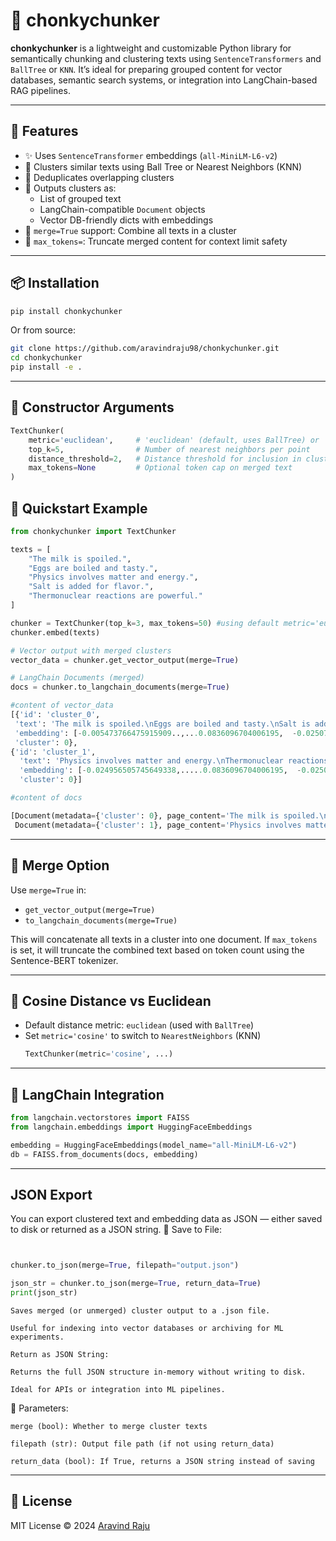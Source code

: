 # 🧠 chonkychunker

**chonkychunker** is a lightweight and customizable Python library for semantically chunking and clustering texts using `SentenceTransformers` and `BallTree` or `KNN`. It’s ideal for preparing grouped content for vector databases, semantic search systems, or integration into LangChain-based RAG pipelines.

---

## 🚀 Features

- ✨ Uses `SentenceTransformer` embeddings (`all-MiniLM-L6-v2`)
- 🧠 Clusters similar texts using Ball Tree or Nearest Neighbors (KNN)
- 🔁 Deduplicates overlapping clusters
- 🔗 Outputs clusters as:
  - List of grouped text
  - LangChain-compatible `Document` objects
  - Vector DB-friendly dicts with embeddings
- 📎 `merge=True` support: Combine all texts in a cluster
- 🎯 `max_tokens=`: Truncate merged content for context limit safety

---

## 📦 Installation

```bash
pip install chonkychunker
```

Or from source:

```bash
git clone https://github.com/aravindraju98/chonkychunker.git
cd chonkychunker
pip install -e .
```

---


## 🔧 Constructor Arguments

```python
TextChunker(
    metric='euclidean',     # 'euclidean' (default, uses BallTree) or 'cosine' (uses KNN)
    top_k=5,                # Number of nearest neighbors per point
    distance_threshold=2,   # Distance threshold for inclusion in cluster
    max_tokens=None         # Optional token cap on merged text
)
```

## 🧪 Quickstart Example

```python
from chonkychunker import TextChunker

texts = [
    "The milk is spoiled.",
    "Eggs are boiled and tasty.",
    "Physics involves matter and energy.",
    "Salt is added for flavor.",
    "Thermonuclear reactions are powerful."
]

chunker = TextChunker(top_k=3, max_tokens=50) #using default metric='euclidean', distance_threshold = 2
chunker.embed(texts)

# Vector output with merged clusters
vector_data = chunker.get_vector_output(merge=True)

# LangChain Documents (merged)
docs = chunker.to_langchain_documents(merge=True)

#content of vector_data
[{'id': 'cluster_0',
 'text': 'The milk is spoiled.\nEggs are boiled and tasty.\nSalt is added for flavor.',
 'embedding': [-0.005473766475915909..,...0.0836096704006195,  -0.02507365308701992],
 'cluster': 0},
{'id': 'cluster_1',
  'text': 'Physics involves matter and energy.\nThermonuclear reactions are powerful.',
  'embedding': [-0.024956505745649338,.....0.0836096704006195,  -0.02507365308701992],
  'cluster': 0}]

#content of docs

[Document(metadata={'cluster': 0}, page_content='The milk is spoiled.\nEggs are boiled and tasty.\nSalt is added for flavor.'),
 Document(metadata={'cluster': 1}, page_content='Physics involves matter and energy.\nThermonuclear reactions are powerful.')]


```



---

## 🔄 Merge Option

Use `merge=True` in:
- `get_vector_output(merge=True)`
- `to_langchain_documents(merge=True)`

This will concatenate all texts in a cluster into one document. If `max_tokens` is set, it will truncate the combined text based on token count using the Sentence-BERT tokenizer.

---

## 🧠 Cosine Distance vs Euclidean

- Default distance metric: `euclidean` (used with `BallTree`)
- Set `metric='cosine'` to switch to `NearestNeighbors` (KNN)
  ```python
  TextChunker(metric='cosine', ...)
  ```

---

## 📘 LangChain Integration

```python
from langchain.vectorstores import FAISS
from langchain.embeddings import HuggingFaceEmbeddings

embedding = HuggingFaceEmbeddings(model_name="all-MiniLM-L6-v2")
db = FAISS.from_documents(docs, embedding)
```
---
## JSON Export

You can export clustered text and embedding data as JSON — either saved to disk or returned as a JSON string.
🔹 Save to File:
```python


chunker.to_json(merge=True, filepath="output.json")

json_str = chunker.to_json(merge=True, return_data=True)
print(json_str)

```

    Saves merged (or unmerged) cluster output to a .json file.

    Useful for indexing into vector databases or archiving for ML experiments.

    Return as JSON String:

    Returns the full JSON structure in-memory without writing to disk.

    Ideal for APIs or integration into ML pipelines.

🔧 Parameters:

    merge (bool): Whether to merge cluster texts

    filepath (str): Output file path (if not using return_data)

    return_data (bool): If True, returns a JSON string instead of saving
---

## 📜 License

MIT License © 2024 [Aravind Raju](https://github.com/aravindraju98)
